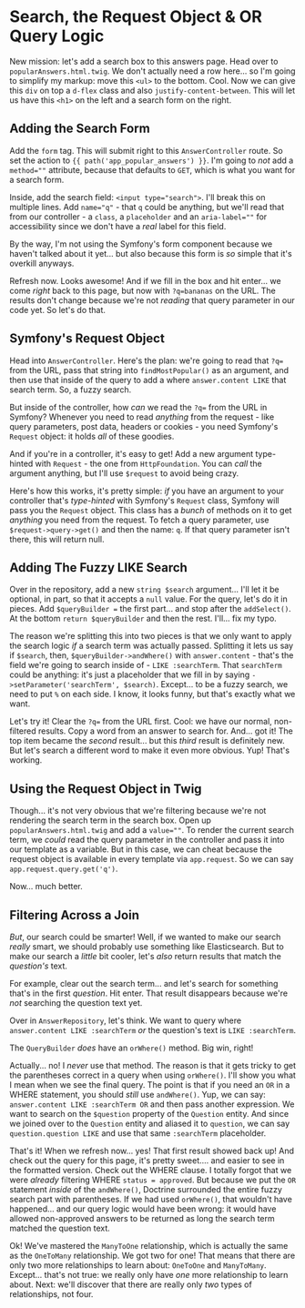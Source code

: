 # Search, the Request Object & OR Query Logic

New mission: let's add a search box to this answers page. Head over to
`popularAnswers.html.twig`. We don't actually need a row here... so I'm going
to simplify my markup: move this `<ul>` to the bottom. Cool. Now we can give this
`div` on top a `d-flex` class and also `justify-content-between`. This will
let us have this `<h1>` on the left and a search form on the right.

## Adding the Search Form

Add the `form` tag. This will submit right to this `AnswerController` route.
So set the action to `{{ path('app_popular_answers') }}`. I'm going to *not*
add a `method=""` attribute, because that defaults to `GET`, which is what you
want for a search form.

Inside, add the search field: `<input type="search">`. I'll break this on multiple
lines. Add `name="q"` - that `q` could be anything, but we'll read that from our
controller - a `class`, a `placeholder` and an `aria-label=""` for accessibility
since we don't have a *real* label for this field.

By the way, I'm not using the Symfony's form component because we haven't talked
about it yet... but also because this form is *so* simple that it's overkill anyways.

Refresh now. Looks awesome! And if we fill in the box and hit enter...
we come *right* back to this page, but now with `?q=bananas` on the URL. The results
don't change because we're not *reading* that query parameter in our code yet.
So let's do that.

## Symfony's Request Object

Head into `AnswerController`. Here's the plan: we're going to read that `?q=` from
the URL, pass that string into `findMostPopular()` as an argument, and then use that
inside of the query to add a where `answer.content LIKE` that search term. So,
a fuzzy search.

But inside of the controller, how *can* we read the `?q=` from the URL in Symfony?
Whenever you need to read *anything* from the request - like query parameters, post
data, headers or cookies - you need Symfony's `Request` object: it holds *all* of
these goodies.

And if you're in a controller, it's easy to get! Add a new argument type-hinted
with `Request` - the one from `HttpFoundation`. You can *call* the argument anything,
but I'll use `$request` to avoid being crazy.

Here's how this works, it's pretty simple: *if* you have an argument to your controller
that's *type-hinted* with Symfony's `Request` class, Symfony will pass you the
`Request` object. This class has a *bunch* of methods on it to get *anything* you
need from the request. To fetch a query parameter, use `$request->query->get()`
and then the name: `q`. If that query parameter isn't there, this will return null.

## Adding The Fuzzy LIKE Search

Over in the repository, add a new `string $search` argument... I'll let it be
optional, in part, so that it accepts a `null` value. For the query, let's do
it in pieces. Add `$queryBuilder =` the first part... and stop after the
`addSelect()`. At the bottom `return $queryBuilder` and then the rest. I'll... fix
my typo.

The reason we're splitting this into two pieces is that we only want to apply the
search logic *if* a search term was actually passed. Splitting it lets us say
if `$search`, then, `$queryBuilder->andWhere()` with `answer.content` - that's the
field we're going to search inside of - `LIKE :searchTerm`. That `searchTerm`
could be anything: it's just a placeholder that we fill in by saying
`->setParameter('searchTerm', $search)`. Except... to be a fuzzy search, we need
to put `%` on each side. I know, it looks funny, but that's exactly what we want.

Let's try it! Clear the `?q=` from the URL first. Cool: we have our normal,
non-filtered results. Copy a word from an answer to search for. And... got it!
The top item became the *second* result... but this *third* result is definitely
new. But let's search a different word to make it even more obvious. Yup!
That's working.

## Using the Request Object in Twig

Though... it's not very obvious that we're filtering because we're not rendering
the search term in the search box. Open up `popularAnswers.html.twig` and add a
`value=""`. To render the current search term, we *could* read the query parameter
in the controller and pass it into our template as a variable. But in this case,
we can cheat because the request object is available in every template via
`app.request`. So we can say `app.request.query.get('q')`.

Now... much better.

## Filtering Across a Join

*But*, our search could be smarter! Well, if we wanted to make our search *really*
smart, we should probably use something like Elasticsearch. But to make our search
a *little* bit cooler, let's *also* return results that match the *question's* text.

For example, clear out the search term... and let's search for something that's
in the first *question*. Hit enter. That result disappears because we're *not*
searching the question text yet.

Over in `AnswerRepository`, let's think. We want to query where
`answer.content LIKE :searchTerm` *or* the question's text is `LIKE :searchTerm`.

The `QueryBuilder` *does* have an `orWhere()` method. Big win, right!

Actually... no! I *never* use that method. The reason is that it gets tricky
to get the parentheses correct in a query when using `orWhere()`. I'll show you what
I mean when we see the final query. The point is that if you need an `OR` in a
WHERE statement, you should *still* use `andWhere()`. Yup, we can say:
`answer.content LIKE :searchTerm OR` and then pass another expression. We want to
search on the `$question` property of the `Question` entity. And since we joined
over to the `Question` entity and aliased it to `question`, we can say
`question.question LIKE` and use that same `:searchTerm` placeholder.

That's it! When we refresh now... yes! That first result showed back up! And check
out the query for this page, it's pretty sweet.... and easier to see in the formatted
version. Check out the WHERE clause. I totally forgot that we were *already*
filtering WHERE `status = approved`. But because we put the `OR` statement *inside*
of the `andWhere()`, Doctrine surrounded the entire fuzzy search part with parentheses.
If we had used `orWhere()`, that wouldn't have happened... and our query logic
would have been wrong: it would have allowed non-approved answers to be returned
as long the search term matched the question text.

Ok! We've mastered the `ManyToOne` relationship, which is actually the same as
the `OneToMany` relationship. We got two for one! That means that there are only
two more relationships to learn about: `OneToOne` and `ManyToMany`. Except...
that's not true: we really only have *one* more relationship to learn about. Next:
we'll discover that there are really only *two* types of relationships, not four.
